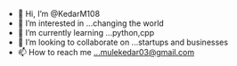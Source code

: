 - 👋 Hi, I’m @KedarM108
- 👀 I’m interested in ...changing the world 
- 🌱 I’m currently learning ...python,cpp
- 💞️ I’m looking to collaborate on ...startups and businesses 
- 📫 How to reach me ...mulekedar03@gmail.com

<!---
KedarM108/KedarM108 is a ✨ special ✨ repository because its `README.md` (this file) appears on your GitHub profile.
You can click the Preview link to take a look at your changes.
--->

